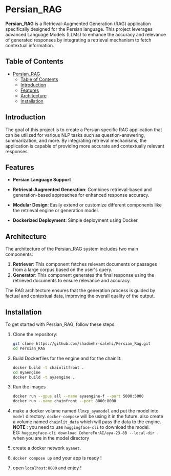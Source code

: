 # Persian_RAG

**Persian_RAG** is a Retrieval-Augmented Generation (RAG) application specifically designed for the Persian language. This project leverages advanced Language Models (LLMs) to enhance the accuracy and relevance of generated responses by integrating a retrieval mechanism to fetch contextual information.

## Table of Contents
- [Persian\_RAG](#persian_rag)
  - [Table of Contents](#table-of-contents)
  - [Introduction](#introduction)
  - [Features](#features)
  - [Architecture](#architecture)
  - [Installation](#installation)

## Introduction

The goal of this project is to create a Persian specific RAG application that can be utilized for various NLP tasks such as question-answering, summarization, and more. By integrating retrieval mechanisms, the application is capable of providing more accurate and contextually relevant responses.

## Features

- **Persian Language Support**

- **Retrieval-Augmented Generation**: Combines retrieval-based and generation-based approaches for enhanced response accuracy.
- **Modular Design**: Easily extend or customize different components like the retrieval engine or generation model.
- **Dockerized Deployment**: Simple deployment using Docker.

## Architecture

The architecture of the Persian_RAG system includes two main components:

1. **Retriever**: This component fetches relevant documents or passages from a large corpus based on the user's query.
2. **Generator**: This component generates the final response using the retrieved documents to ensure relevance and accuracy.

The RAG architecture ensures that the generation process is guided by factual and contextual data, improving the overall quality of the output.

## Installation

To get started with Persian_RAG, follow these steps:


1. Clone the repository:
    ```bash
    git clone https://github.com/shadmehr-salehi/Persian_Rag.git
    cd Persian_RAG
    ```

2. Build Dockerfiles for the engine and for the chainlit:
    ```bash
    docker build -t chainlitfront . 
    cd Ayaengine
    docker build -t ayaengine . 
    ```
3. Run the images 
    ```bash 
    docker run --gpus all --name ayaengine-f --port 5000:5000
    docker run --name chainfront --port 8000:8000
    ```
 

4.  make a docker volume named `llmxp_ayamodel` and put the model into `model` directory. `docker-compose` will be using it in the future. also create a volume named `chainlit_data` which will pass the data to the engine. **NOTE** : you need to use `huggingface-cli` to download the model. <br> EG: `huggingface-cli download CohereForAI/aya-23-8B --local-dir .` when you are in the model directory
   
5. create a docker network `ayanet`.
6. `docker compose up` and your app is ready ! 
7. open `localhost:8000` and enjoy !